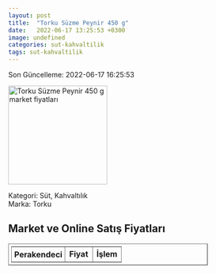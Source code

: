 ```yaml
---
layout: post
title:  "Torku Süzme Peynir 450 g"
date:   2022-06-17 13:25:53 +0300
image: undefined
categories: sut-kahvaltilik
tags: sut-kahvaltilik
---
```


Son Güncelleme: 2022-06-17 16:25:53

<img src="undefined" width="200" alt="Torku Süzme Peynir 450 g market fiyatları" />

Kategori: Süt, Kahvaltılık
<br />
Marka: Torku

<h2>Market ve Online Satış Fiyatları</h2>

<table border="1" style="padding: 5px;width:80%;">
  <tr>
    <td style="padding: 5px;"><strong>Perakendeci</strong></td>
    <td><strong>Fiyat</strong></td>
    <td><strong>İşlem</strong></td>
  </tr>
  
</table>
